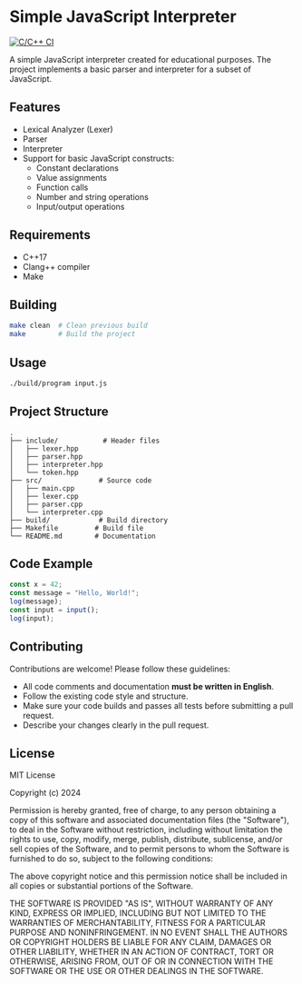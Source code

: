 # Simple JavaScript Interpreter

[![C/C++ CI](https://github.com/ilyasf/js-interpreter/actions/workflows/c-cpp.yml/badge.svg)](https://github.com/ilyasf/js-interpreter/actions/workflows/c-cpp.yml)

A simple JavaScript interpreter created for educational purposes. The project implements a basic parser and interpreter for a subset of JavaScript.

## Features

- Lexical Analyzer (Lexer)
- Parser
- Interpreter
- Support for basic JavaScript constructs:
  - Constant declarations
  - Value assignments
  - Function calls
  - Number and string operations
  - Input/output operations

## Requirements

- C++17
- Clang++ compiler
- Make

## Building

```bash
make clean  # Clean previous build
make        # Build the project
```

## Usage

```bash
./build/program input.js
```

## Project Structure

```
.
├── include/           # Header files
│   ├── lexer.hpp
│   ├── parser.hpp
│   ├── interpreter.hpp
│   └── token.hpp
├── src/              # Source code
│   ├── main.cpp
│   ├── lexer.cpp
│   ├── parser.cpp
│   └── interpreter.cpp
├── build/            # Build directory
├── Makefile         # Build file
└── README.md        # Documentation
```

## Code Example

```javascript
const x = 42;
const message = "Hello, World!";
log(message);
const input = input();
log(input);
```

## Contributing

Contributions are welcome! Please follow these guidelines:

- All code comments and documentation **must be written in English**.
- Follow the existing code style and structure.
- Make sure your code builds and passes all tests before submitting a pull request.
- Describe your changes clearly in the pull request.

## License

MIT License

Copyright (c) 2024

Permission is hereby granted, free of charge, to any person obtaining a copy
of this software and associated documentation files (the "Software"), to deal
in the Software without restriction, including without limitation the rights
to use, copy, modify, merge, publish, distribute, sublicense, and/or sell
copies of the Software, and to permit persons to whom the Software is
furnished to do so, subject to the following conditions:

The above copyright notice and this permission notice shall be included in all
copies or substantial portions of the Software.

THE SOFTWARE IS PROVIDED "AS IS", WITHOUT WARRANTY OF ANY KIND, EXPRESS OR
IMPLIED, INCLUDING BUT NOT LIMITED TO THE WARRANTIES OF MERCHANTABILITY,
FITNESS FOR A PARTICULAR PURPOSE AND NONINFRINGEMENT. IN NO EVENT SHALL THE
AUTHORS OR COPYRIGHT HOLDERS BE LIABLE FOR ANY CLAIM, DAMAGES OR OTHER
LIABILITY, WHETHER IN AN ACTION OF CONTRACT, TORT OR OTHERWISE, ARISING FROM,
OUT OF OR IN CONNECTION WITH THE SOFTWARE OR THE USE OR OTHER DEALINGS IN THE
SOFTWARE. 